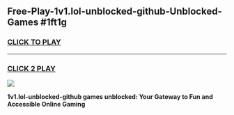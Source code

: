 
## Free-Play-1v1.lol-unblocked-github-Unblocked-Games #1ft1g
<h3>
<a href="https://news.freeplayer.one?title=1v1.lol-unblocked-github&ref=8M">CLICK TO PLAY</a></h3>
<hr>

<h3>
<a href="https://news.freeplayer.one?title=1v1.lol-unblocked-github&ref=8M">CLICK 2 PLAY</a>
  
</h3>

<a href="https://news.freeplayer.one?title=1v1.lol-unblocked-github&ref=8M"><img src="https://clearcache.store/games.png"></a>


**1v1.lol-unblocked-github games unblocked: Your Gateway to Fun and Accessible Online Gaming**
